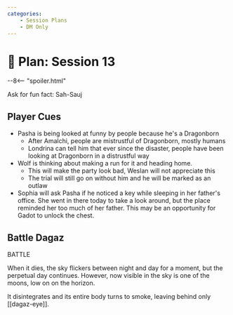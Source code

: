 ```yaml
---
categories:
    - Session Plans
    - DM Only
---
```


# 🔐 Plan: Session 13

--8<-- "spoiler.html"

Ask for fun fact: Sah-Sauj

## Player Cues

- Pasha is being looked at funny by people because he's a Dragonborn
  - After Amalchi, people are mistrustful of Dragonborn, mostly humans
  - Londrina can tell him that ever since the disaster, people have been looking at Dragonborn in a distrustful way
- Wolf is thinking about making a run for it and heading home.
  - This will make the party look bad, Weslan will not appreciate this
  - The trial will still go on without him and he will be marked as an outlaw
- Sophia will ask Pasha if he noticed a key while sleeping in her father's office. She went in there today to take a look around, but the place reminded her too much of her father. This may be an opportunity for Gadot to unlock the chest.

## Battle Dagaz

BATTLE

When it dies, the sky flickers between night and day for a moment, but the perpetual day continues. However, now visible in the sky is one of the moons, low on on the horizon.

It disintegrates and its entire body turns to smoke, leaving behind only [[dagaz-eye]].
